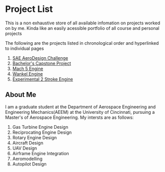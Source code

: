 # Project List
This is a non exhaustive store of all available infomation on projects worked on by me. Kinda like an easily acessible portfolio of all course and personal projects

The following are the projects listed in chronological order and hyperlinked to individual pages
1. [SAE AeroDesign Challenge](saeaero.md)
2. [Bachelor's Capstone Project](bcapprj.md)
3. [Mach 5 Engine](mfiveengine.md)
4. [Wankel Engine](wnkl.md)
5. [Experimental 2 Stroke Engine](exp2t.md)

## About Me
I am a graduate student at the Department of Aerospace Engineering and Engineering Mechanics(AEEM) at the University of Cincinnati, pursuing a Master's of Aerospace Engineering. My intersts are as follows:
1. Gas Turbine Engine Design
2. Reciprocating Engine Design
3. Rotary Engine Design
4. Aircraft Design
5. UAV Design
6. Airframe Engine Integration
7. Aeromodelling
8. Autopilot Design

